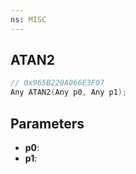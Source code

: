 ```yaml
---
ns: MISC
---
```

## ATAN2

```c
// 0x965B220A066E3F07
Any ATAN2(Any p0, Any p1);
```

## Parameters
* **p0**:
* **p1**:
